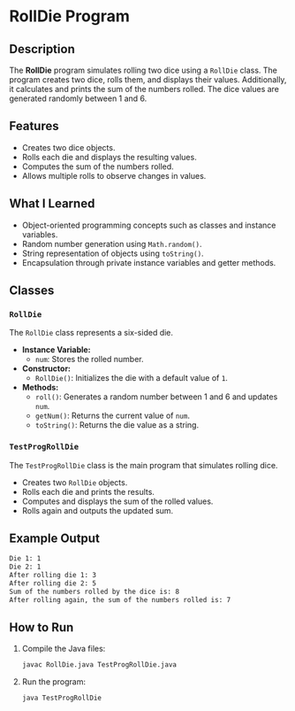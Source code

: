 # RollDie Program

## Description
The **RollDie** program simulates rolling two dice using a `RollDie` class. The program creates two dice, rolls them, and displays their values. Additionally, it calculates and prints the sum of the numbers rolled. The dice values are generated randomly between 1 and 6.

## Features
- Creates two dice objects.
- Rolls each die and displays the resulting values.
- Computes the sum of the numbers rolled.
- Allows multiple rolls to observe changes in values.

## What I Learned
- Object-oriented programming concepts such as classes and instance variables.
- Random number generation using `Math.random()`.
- String representation of objects using `toString()`.
- Encapsulation through private instance variables and getter methods.

## Classes

### `RollDie`
The `RollDie` class represents a six-sided die.

- **Instance Variable:**
  - `num`: Stores the rolled number.
- **Constructor:**
  - `RollDie()`: Initializes the die with a default value of `1`.
- **Methods:**
  - `roll()`: Generates a random number between 1 and 6 and updates `num`.
  - `getNum()`: Returns the current value of `num`.
  - `toString()`: Returns the die value as a string.

### `TestProgRollDie`
The `TestProgRollDie` class is the main program that simulates rolling dice.

- Creates two `RollDie` objects.
- Rolls each die and prints the results.
- Computes and displays the sum of the rolled values.
- Rolls again and outputs the updated sum.

## Example Output
```sh
Die 1: 1
Die 2: 1
After rolling die 1: 3
After rolling die 2: 5
Sum of the numbers rolled by the dice is: 8
After rolling again, the sum of the numbers rolled is: 7
```

## How to Run
1. Compile the Java files:
   ```sh
   javac RollDie.java TestProgRollDie.java
   ```
2. Run the program:
   ```sh
   java TestProgRollDie
   ```

